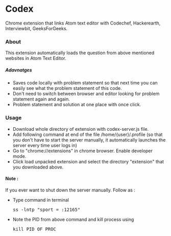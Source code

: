 # Codex
Chrome extension that links Atom text editor with Codechef, Hackerearth, Interviewbit, GeeksForGeeks.

<h3>About</h3>
This extension automatically loads the question from above mentioned websites in Atom Text Editor.
<h5>Adavnatges</h5>
<ul>
<li>Saves code locally with problem statement so that next time you can easily see what the problem statement of this code.</li>
<li>Don't need to switch between browser and editor looking for problem statement again and again.</li>
<li>Problem statement and solution at one place with once click.</li>
</ul>

<h3>Usage</h3>
<ul>
<li>Download whole directory of extension with codex-server.js file.</li>
<li>Add following command at end of the file /home/{user}/.profile (so that you don't have to start the server manually, it automatically launches the server every time user logs in)</li>
<li>Go to "chrome://extensions" in chrome browser. Enable developer mode.</li>
<li>Click load unpacked extension and select the directory "extension" that you downloaded above.</li>
</ul>

<h4>Note : </h4> If you ever want to shut down the server manually. Follow as :
<ul>
<li>Type command in terminal <br><pre>ss -lntp "sport = :12165"</pre></li>
<li>Note the PID from above command and kill process using <br><pre>kill PID_OF_PROC</pre></li>
</ul>
